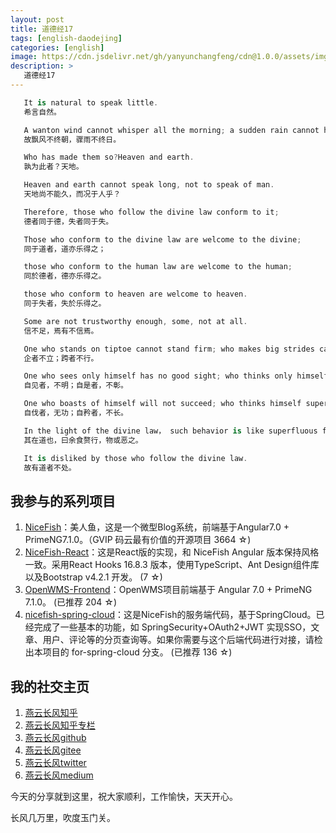 ```yaml
---
layout: post
title: 道德经17
tags: [english-daodejing]
categories: [english]
image: https://cdn.jsdelivr.net/gh/yanyunchangfeng/cdn@1.0.0/assets/img/blog/english-grammer/english-grammer-cover5.png
description: >
   道德经17
---
```

 ```swift
    It is natural to speak little.
    希言自然。
 ```
 ```swift
    A wanton wind cannot whisper all the morning; a sudden rain cannot howl all the day long.
    故飘风不终朝，骤雨不终日。
 ```
 ```swift
    Who has made them so?Heaven and earth.
    孰为此者？天地。
 ```
 ```swift
    Heaven and earth cannot speak long, not to speak of man.
    天地尚不能久，而况于人乎？
 ```
 ```swift
    Therefore, those who follow the divine law conform to it;
    德者同于德，失者同于失。
 ```
 ```swift
    Those who conform to the divine law are welcome to the divine;
    同于道者，道亦乐得之；
 ```
 ```swift
    those who conform to the human law are welcome to the human; 
    同於德者，德亦乐得之。
 ```
 ```swift
    those who conform to heaven are welcome to heaven.
    同于失者，失於乐得之。
 ```
 ```swift
    Some are not trustworthy enough, some, not at all.
    信不足，焉有不信焉。
 ```
 ```swift
    One who stands on tiptoe cannot stand firm; who makes big strides cannot walk long.
    企者不立；跨者不行。
 ```
 ```swift
    One who sees only himself has no good sight; who thinks only himself right cannot be recognized.
    自见者，不明；自是者，不彰。
 ```
 ```swift
    One who boasts of himself will not succeed; who thinks himself superior cannot be a leader.
    自伐者，无功；自矜者，不长。
 ```
 ```swift
    In the light of the divine law， such behavior is like superfluous food.
    其在道也，曰余食赘行，物或恶之。
 ```
 ```swift
    It is disliked by those who follow the divine law.
    故有道者不处。
 ```
 

## 我参与的系列项目

1. [NiceFish]( https://gitee.com/mumu-osc/NiceFish)：美人鱼，这是一个微型Blog系统，前端基于Angular7.0 + PrimeNG7.1.0。（GVIP 码云最有价值的开源项目 3664 ☆)
2. [NiceFish-React]( https://github.com/damoqiongqiu/NiceFish-React)：这是React版的实现，和 NiceFish Angular 版本保持风格一致。采用React Hooks 16.8.3 版本，使用TypeScript、Ant Design组件库以及Bootstrap v4.2.1 开发。  (7 ☆)
3. [OpenWMS-Frontend](https://gitee.com/mumu-osc/OpenWMS-Frontend)：OpenWMS项目前端基于 Angular 7.0 + PrimeNG 7.1.0。  (已推荐 204 ☆)
4. [nicefish-spring-cloud](https://gitee.com/mumu-osc/nicefish-spring-cloud)：这是NiceFish的服务端代码，基于SpringCloud。已经完成了一些基本的功能，如 SpringSecurity+OAuth2+JWT 实现SSO，文章、用户、评论等的分页查询等。如果你需要与这个后端代码进行对接，请检出本项目的 for-spring-cloud 分支。 (已推荐 136 ☆)

## 我的社交主页  

1. [燕云长风知乎](https://zhihu.com/people/hbxyxuxiaodong)  
2. [燕云长风知乎专栏](https://zhuanlan.zhihu.com/yanyunchangfeng)  
3. [燕云长风github](https://github.com/yanyunchangfeng)  
4. [燕云长风gitee](https://gitee.com/yanyunchangfeng)  
5. [燕云长风twitter](https://twitter.com/yanyunchangfeng)  
6. [燕云长风medium](https://medium.com/@yanyunchangfeng) 

今天的分享就到这里，祝大家顺利，工作愉快，天天开心。

长风几万里，吹度玉门关。